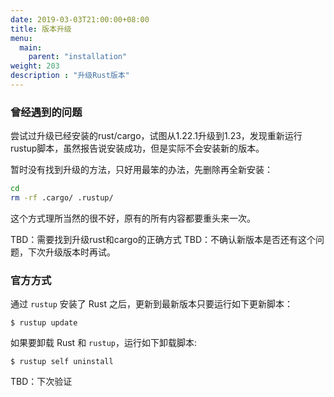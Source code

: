 ```yaml
---
date: 2019-03-03T21:00:00+08:00
title: 版本升级
menu:
  main:
    parent: "installation"
weight: 203
description : "升级Rust版本"
---
```


### 曾经遇到的问题

尝试过升级已经安装的rust/cargo，试图从1.22.1升级到1.23，发现重新运行rustup脚本，虽然报告说安装成功，但是实际不会安装新的版本。

暂时没有找到升级的方法，只好用最笨的办法，先删除再全新安装：

```bash
cd
rm -rf .cargo/ .rustup/
```

这个方式理所当然的很不好，原有的所有内容都要重头来一次。

TBD：需要找到升级rust和cargo的正确方式
TBD：不确认新版本是否还有这个问题，下次升级版本时再试。

### 官方方式

通过 `rustup` 安装了 Rust 之后，更新到最新版本只要运行如下更新脚本：

```
$ rustup update
```

如果要卸载 Rust 和 `rustup`，运行如下卸载脚本:

```
$ rustup self uninstall
```

TBD：下次验证